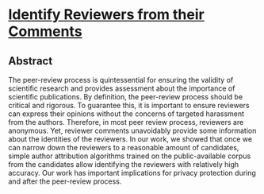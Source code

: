# [Identify Reviewers from their Comments](https://github.com/Nil26/Predict-reviewers/blob/master/predict-reviewers-article.pdf)

## Abstract

The peer-review process is quintessential for ensuring the validity of scientific research and provides assessment about the importance of scientific publications. By definition, the peer-review process should be critical and rigorous. To guarantee this, it is important to ensure reviewers can express their opinions without the concerns of targeted harassment from the authors. Therefore, in most peer review process, reviewers are anonymous. Yet, reviewer comments unavoidably provide some information about the identities of the reviewers. In our work, we showed that once we can narrow down the reviewers to a reasonable amount of candidates, simple author attribution algorithms trained on the public-available corpus from the candidates allow identifying the reviewers with relatively high accuracy. Our work has important implications for privacy protection during and after the peer-review process.
